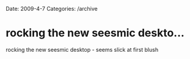 Date: 2009-4-7
Categories: /archive

# rocking the new seesmic deskto...

rocking the new seesmic desktop - seems slick at first blush
